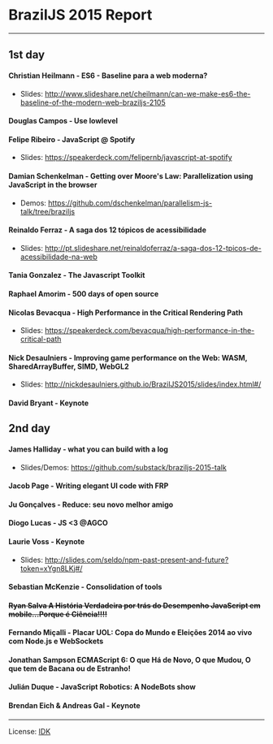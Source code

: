 # BrazilJS 2015 Report

---

## 1st day

#### Christian Heilmann - ES6 - Baseline para a web moderna?

* Slides: http://www.slideshare.net/cheilmann/can-we-make-es6-the-baseline-of-the-modern-web-braziljs-2105

#### Douglas Campos - Use lowlevel
#### Felipe Ribeiro - JavaScript @ Spotify
* Slides: https://speakerdeck.com/felipernb/javascript-at-spotify

#### Damian Schenkelman - Getting over Moore's Law: Parallelization using JavaScript in the browser

* Demos: https://github.com/dschenkelman/parallelism-js-talk/tree/braziljs

#### Reinaldo Ferraz - A saga dos 12 tópicos de acessibilidade
* Slides: http://pt.slideshare.net/reinaldoferraz/a-saga-dos-12-tpicos-de-acessibilidade-na-web

#### Tania Gonzalez - The Javascript Toolkit
#### Raphael Amorim - 500 days of open source
#### Nicolas Bevacqua - High Performance in the Critical Rendering Path

* Slides: https://speakerdeck.com/bevacqua/high-performance-in-the-critical-path

#### Nick Desaulniers - Improving game performance on the Web: WASM, SharedArrayBuffer, SIMD, WebGL2

* Slides: http://nickdesaulniers.github.io/BrazilJS2015/slides/index.html#/

#### David Bryant - Keynote

## 2nd day

#### James Halliday - what you can build with a log

* Slides/Demos: https://github.com/substack/braziljs-2015-talk

#### Jacob Page - Writing elegant UI code with FRP
#### Ju Gonçalves - Reduce: seu novo melhor amigo
#### Diogo Lucas - JS <3 @AGCO
#### Laurie Voss - Keynote

* Slides: http://slides.com/seldo/npm-past-present-and-future?token=xYgn8LKj#/

#### Sebastian McKenzie - Consolidation of tools
#### ~~Ryan Salva A História Verdadeira por trás do Desempenho JavaScript em mobile...Porque é Ciência!!!!~~
#### Fernando Miçalli - Placar UOL: Copa do Mundo e Eleições 2014 ao vivo com Node.js e WebSockets
#### Jonathan Sampson ECMAScript 6: O que Há de Novo, O que Mudou, O que tem de Bacana ou de Estranho!
#### Julián Duque - JavaScript Robotics: A NodeBots show
#### Brendan Eich & Andreas Gal - Keynote


---

License: [IDK](http://idk.lucas.ninja)
